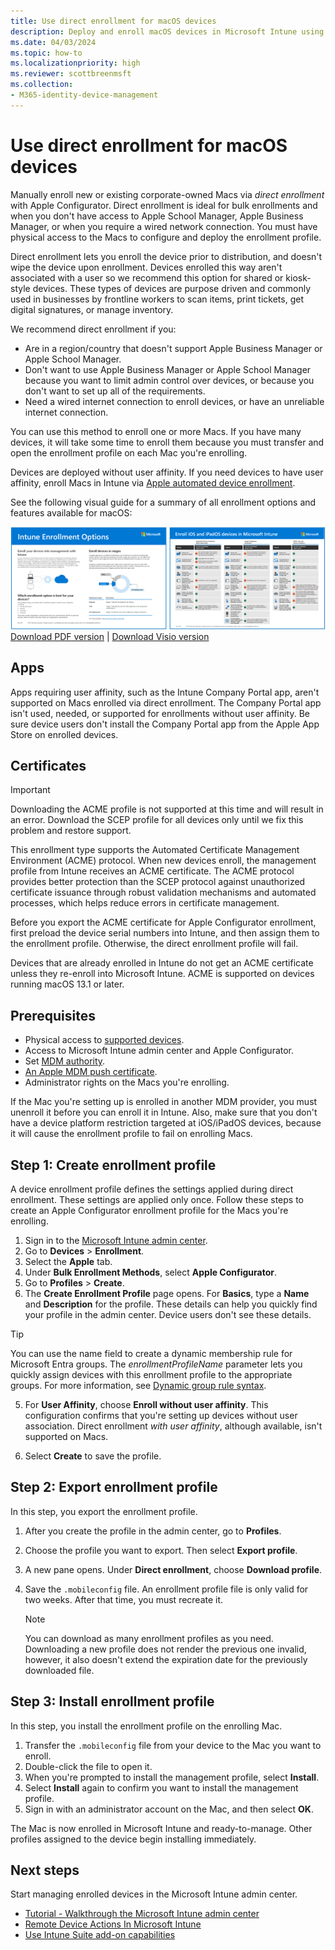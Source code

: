 ```yaml
---
title: Use direct enrollment for macOS devices
description: Deploy and enroll macOS devices in Microsoft Intune using direct enrollment with Apple Configurator.
ms.date: 04/03/2024
ms.topic: how-to
ms.localizationpriority: high
ms.reviewer: scottbreenmsft
ms.collection:
- M365-identity-device-management
---
```


# Use direct enrollment for macOS devices

Manually enroll new or existing corporate-owned Macs via *direct enrollment* with Apple Configurator. Direct enrollment is ideal for bulk enrollments and when you don't have access to Apple School Manager, Apple Business Manager, or when you require a wired network connection. You must have physical access to the Macs to configure and deploy the enrollment profile.

Direct enrollment lets you enroll the device prior to distribution, and doesn't wipe the device upon enrollment. Devices enrolled this way aren't associated with a user so we recommend this option for shared or kiosk-style devices. These types of devices are purpose driven and commonly used in businesses by frontline workers to scan items, print tickets, get digital signatures, or manage inventory.

We recommend direct enrollment if you:

- Are in a region/country that doesn't support Apple Business Manager or Apple School Manager.
- Don't want to use Apple Business Manager or Apple School Manager because you want to limit admin control over devices, or because you don't want to set up all of the requirements.
- Need a wired internet connection to enroll devices, or have an unreliable internet connection.

You can use this method to enroll one or more Macs. If you have many devices, it will take some time to enroll them because you must transfer and open the enrollment profile on each Mac you're enrolling.

Devices are deployed without user affinity. If you need devices to have user affinity, enroll Macs in Intune via [Apple automated device enrollment](device-enrollment-program-enroll-macos.md).

See the following visual guide for a summary of all enrollment options and features available for macOS:

[![A visual representation of Intune enrollment options by platform](../fundamentals/media/deployment-guide-enrollment/msft-intune-enrollment-options-thumb-landscape.png)](https://download.microsoft.com/download/e/6/2/e6233fdd-a956-4f77-93a5-1aa254ee2917/msft-intune-enrollment-options.pdf) <br/> [Download PDF version](https://download.microsoft.com/download/e/6/2/e6233fdd-a956-4f77-93a5-1aa254ee2917/msft-intune-enrollment-options.pdf) | [Download Visio version](https://download.microsoft.com/download/e/6/2/e6233fdd-a956-4f77-93a5-1aa254ee2917/msft-intune-enrollment-options.vsdx)

## Apps
Apps requiring user affinity, such as the Intune Company Portal app, aren't supported on Macs enrolled via direct enrollment. The Company Portal app isn't used, needed, or supported for enrollments without user affinity. Be sure device users don't install the Company Portal app from the Apple App Store on enrolled devices.

## Certificates
>[!IMPORTANT]
> Downloading the ACME profile is not supported at this time and will result in an error. Download the SCEP profile for all devices only until we fix this problem and restore support.

This enrollment type supports the Automated Certificate Management Environment (ACME) protocol. When new devices enroll, the management profile from Intune receives an ACME certificate. The ACME protocol provides better protection than the SCEP protocol against unauthorized certificate issuance through robust validation mechanisms and automated processes, which helps reduce errors in certificate management.

Before you export the ACME certificate for Apple Configurator enrollment, first preload the device serial numbers into Intune, and then assign them to the enrollment profile. Otherwise, the direct enrollment profile will fail.

Devices that are already enrolled in Intune do not get an ACME certificate unless they re-enroll into Microsoft Intune. ACME is supported on devices running macOS 13.1 or later.

## Prerequisites

- Physical access to [supported devices](../fundamentals/supported-devices-browsers.md#apple).
- Access to Microsoft Intune admin center and Apple Configurator.
- Set [MDM authority](../fundamentals/mdm-authority-set.md).
- [An Apple MDM push certificate](apple-mdm-push-certificate-get.md).
- Administrator rights on the Macs you're enrolling.

If the Mac you're setting up is enrolled in another MDM provider, you must unenroll it before you can enroll it in Intune. Also, make sure that you don't have a device platform restriction targeted at iOS/iPadOS devices, because it will cause the enrollment profile to fail on enrolling Macs.

## Step 1: Create enrollment profile

A device enrollment profile defines the settings applied during direct enrollment. These settings are applied only once. Follow these steps to create an Apple Configurator enrollment profile for the Macs you're enrolling.

1. Sign in to the [Microsoft Intune admin center](https://go.microsoft.com/fwlink/?linkid=2109431).
1. Go to **Devices** > **Enrollment**.
1. Select the **Apple** tab.
1. Under **Bulk Enrollment Methods**, select **Apple Configurator**.
1. Go to **Profiles** > **Create**.
5. The **Create Enrollment Profile** page opens. For **Basics**, type a **Name** and **Description** for the profile. These details can help you quickly find your profile in the admin center. Device users don't see these details.

  > [!TIP]
  > You can use the name field to create a dynamic membership rule for Microsoft Entra groups. The *enrollmentProfileName* parameter lets you quickly assign devices with this enrollment profile to the appropriate groups. For more information, see [Dynamic group rule syntax](/azure/active-directory/enterprise-users/groups-dynamic-membership#rules-for-devices).

5. For **User Affinity**, choose **Enroll without user affinity**. This configuration confirms that you're setting up devices without user association. Direct enrollment *with user affinity*, although available, isn't supported on Macs.

6. Select **Create** to save the profile.

## Step 2: Export enrollment profile
In this step, you export the enrollment profile.

1. After you create the profile in the admin center, go to **Profiles**.
1. Choose the profile you want to export. Then select **Export profile**.
1. A new pane opens. Under **Direct enrollment**, choose **Download profile**.
1. Save the `.mobileconfig` file.  An enrollment profile file is only valid for two weeks. After that time, you must recreate it.

     > [!NOTE]
     > You can download as many enrollment profiles as you need. Downloading a new profile does not render the previous one invalid, however, it also doesn't extend the expiration date for the previously downloaded file.

## Step 3: Install enrollment profile
In this step, you install the enrollment profile on the enrolling Mac.

1. Transfer the `.mobileconfig` file from your device to the Mac you want to enroll.
1. Double-click the file to open it.
1. When you're prompted to install the management profile, select **Install**.
1. Select **Install** again to confirm you want to install the management profile.
1. Sign in with an administrator account on the Mac, and then select **OK**.

The Mac is now enrolled in Microsoft Intune and ready-to-manage. Other profiles assigned to the device begin installing immediately.

## Next steps

Start managing enrolled devices in the Microsoft Intune admin center.

- [Tutorial - Walkthrough the Microsoft Intune admin center](../fundamentals/tutorial-walkthrough-endpoint-manager.md)
- [Remote Device Actions In Microsoft Intune](../remote-actions/index.md)
- [Use Intune Suite add-on capabilities](../fundamentals/intune-add-ons.md)

